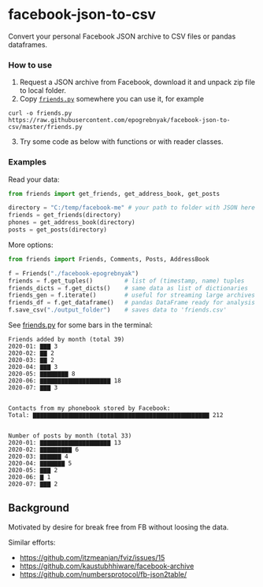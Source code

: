 # facebook-json-to-csv
Convert your personal Facebook JSON archive to CSV files or pandas dataframes.

### How to use

1. Request a JSON archive from Facebook, download it and unpack zip file to local folder.
2. Copy [`friends.py`](https://raw.githubusercontent.com/epogrebnyak/facebook-json-to-csv/master/friends.py) somewhere you can use it, for example

```
curl -o friends.py https://raw.githubusercontent.com/epogrebnyak/facebook-json-to-csv/master/friends.py
```
3. Try some code as below with functions or with reader classes.


### Examples

Read your data:

```python
from friends import get_friends, get_address_book, get_posts

directory = "C:/temp/facebook-me" # your path to folder with JSON here
friends = get_friends(directory)
phones = get_address_book(directory)
posts = get_posts(directory)
```

More options:

```python
from friends import Friends, Comments, Posts, AddressBook 

f = Friends("./facebook-epogrebnyak")
friends = f.get_tuples()         # list of (timestamp, name) tuples
friends_dicts = f.get_dicts()    # same data as list of dictionaries
friends_gen = f.iterate()        # useful for streaming large archives
friends_df = f.get_dataframe()   # pandas DataFrame ready for analysis 
f.save_csv("./output_folder")    # saves data to 'friends.csv'
```

See [friends.py](friends.py) for some bars in the terminal:

```
Friends added by month (total 39)
2020-01: ▇▇▇ 3    
2020-02: ▇▇ 2    
2020-03: ▇▇ 2    
2020-04: ▇▇▇ 3    
2020-05: ▇▇▇▇▇▇▇▇ 8    
2020-06: ▇▇▇▇▇▇▇▇▇▇▇▇▇▇▇▇▇▇▇▇ 18   
2020-07: ▇▇▇ 3    


Contacts from my phonebook stored by Facebook:
Total: ▇▇▇▇▇▇▇▇▇▇▇▇▇▇▇▇▇▇▇▇▇▇▇▇▇▇▇▇▇▇▇▇▇▇▇▇▇▇▇▇▇▇▇▇▇▇▇▇▇▇ 212


Number of posts by month (total 33)
2020-01: ▇▇▇▇▇▇▇▇▇▇▇▇▇▇▇▇▇▇▇▇ 13   
2020-02: ▇▇▇▇▇▇▇▇▇ 6    
2020-03: ▇▇▇▇▇▇ 4    
2020-04: ▇▇▇▇▇▇▇ 5    
2020-05: ▇▇▇ 2    
2020-06: ▇ 1    
2020-07: ▇▇▇ 2   
```

## Background

Motivated by desire for break free from FB without loosing the data.

Similar efforts:

- https://github.com/itzmeanjan/fviz/issues/15
- https://github.com/kaustubhhiware/facebook-archive
- https://github.com/numbersprotocol/fb-json2table/
